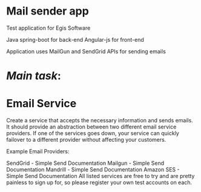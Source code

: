 # Mail sender app
Test application for Egis Software

Java spring-boot for back-end
Angular-js for front-end

Application uses MailGun and SendGrid APIs for sending emails

# *Main task*: 
# Email Service

Create a service that accepts the necessary information and sends emails. It should provide an abstraction between two different email service providers. If one of the services goes down, your service can quickly failover to a different provider without affecting your customers.

Example Email Providers:

SendGrid - Simple Send Documentation
Mailgun - Simple Send Documentation
Mandrill - Simple Send Documentation
Amazon SES - Simple Send Documentation
All listed services are free to try and are pretty painless to sign up for, so please register your own test accounts on each.
